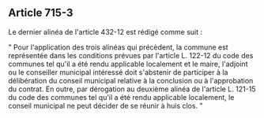 Article 715-3
----
Le dernier alinéa de l'article 432-12 est rédigé comme suit :

" Pour l'application des trois alinéas qui précèdent, la commune est représentée
dans les conditions prévues par l'article L. 122-12 du code des communes tel
qu'il a été rendu applicable localement et le maire, l'adjoint ou le conseiller
municipal intéressé doit s'abstenir de participer à la délibération du conseil
municipal relative à la conclusion ou à l'approbation du contrat. En outre, par
dérogation au deuxième alinéa de l'article L. 121-15 du code des communes tel
qu'il a été rendu applicable localement, le conseil municipal ne peut décider de
se réunir à huis clos. "

